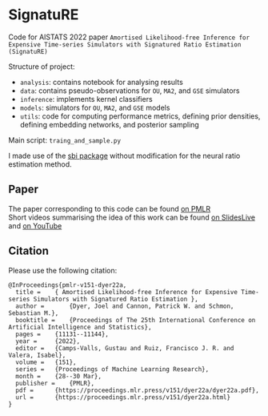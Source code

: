 # SignatuRE
Code for AISTATS 2022 paper `Amortised Likelihood-free Inference for Expensive Time-series Simulators with Signatured Ratio Estimation (SignatuRE)`

Structure of project:
- `analysis`: contains notebook for analysing results
- `data`: contains pseudo-observations for `OU`, `MA2`, and `GSE` simulators
- `inference`: implements kernel classifiers
- `models`: simulators for `OU`, `MA2`, and `GSE` models
- `utils`: code for computing performance metrics, defining prior densities, defining embedding networks, and posterior sampling

Main script: `traing_and_sample.py`

I made use of the [sbi package](https://github.com/mackelab/sbi) without modification for the neural ratio estimation method.

## Paper
The paper corresponding to this code can be found [on PMLR](https://proceedings.mlr.press/v151/dyer22a.html)\
Short videos summarising the idea of this work can be found [on SlidesLive](https://slideslive.com/38980807/amortised-likelihoodfree-inference-for-expensive-timeseries-simulators-with-signatured-ratio-estimation) and [on YouTube](https://youtu.be/mXHMWcKsUsE)

## Citation
Please use the following citation:
```
@InProceedings{pmlr-v151-dyer22a,
  title = 	 { Amortised Likelihood-free Inference for Expensive Time-series Simulators with Signatured Ratio Estimation },
  author =       {Dyer, Joel and Cannon, Patrick W. and Schmon, Sebastian M.},
  booktitle = 	 {Proceedings of The 25th International Conference on Artificial Intelligence and Statistics},
  pages = 	 {11131--11144},
  year = 	 {2022},
  editor = 	 {Camps-Valls, Gustau and Ruiz, Francisco J. R. and Valera, Isabel},
  volume = 	 {151},
  series = 	 {Proceedings of Machine Learning Research},
  month = 	 {28--30 Mar},
  publisher =    {PMLR},
  pdf = 	 {https://proceedings.mlr.press/v151/dyer22a/dyer22a.pdf},
  url = 	 {https://proceedings.mlr.press/v151/dyer22a.html}
}
```

